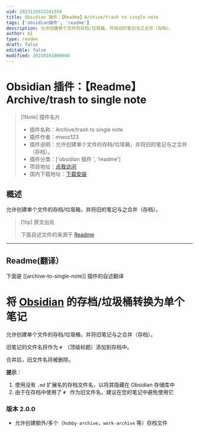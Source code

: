 ```yaml
---
uid: 2023120522241558
title: Obsidian 插件：【Readme】Archive/trash to single note
tags: ['obsidian插件', 'readme']
description: 允许创建单个文件的存档/垃圾箱，并将旧的笔记与之合并（存档）。
author: AI
type: readme
draft: false
editable: false
modified: 20230101000000
---
```


# Obsidian 插件：【Readme】Archive/trash to single note

> [!Note] 插件名片
> - 插件名称：Archive/trash to single note
> - 插件作者：mwoz123
> - 插件说明：允许创建单个文件的存档/垃圾箱，并将旧的笔记与之合并（存档）。
> - 插件分类：['obsidian 插件 ', 'readme']
> - 项目地址：[点我访问](https://github.com/mwoz123/archive-to-single-note)
> - 国内下载地址：[下载安装](https://pkmer.cn/products/plugin/pluginMarket/?archive-to-single-note)

## 概述

允许创建单个文件的存档/垃圾箱，并将旧的笔记与之合并（存档）。

> [!tip] 原文出处
>
>下面自述文件的来源于 [Readme](https://ghproxy.net/https://raw.githubusercontent.com/mwoz123/archive-to-single-note/master/README.md)
>

---

## Readme(翻译）

下面是 [[archive-to-single-note]] 插件的自述翻译

# 将 [Obsidian](https://obsidian.md) 的存档/垃圾桶转换为单个笔记

允许创建单个文件的存档/垃圾桶，并将旧笔记与之合并（存档）。

旧笔记的文件名将作为 `# `（顶级标题）添加到存档中。

合并后，旧文件名将被删除。

**提示**：

1. 使用没有 `.md` 扩展名的存档文件名，以将其隐藏在 Obsidian 存储库中
2. 由于在存档中使用了 `# ` 作为旧文件名，建议在您的笔记中避免使用它

### 版本 2.0.0

- 允许创建额外/多个（`hobby-archive`，`work-archive` 等）存档文件



